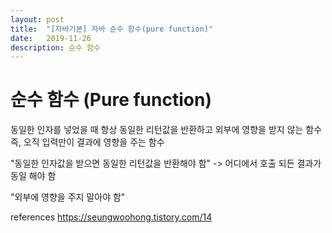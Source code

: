 ```yaml
---
layout: post
title:  "[자바기본] 자바 순수 함수(pure function)"
date:   2019-11-26
description: 순수 함수
---
```


# 순수 함수 (Pure function)

동일한 인자를 넣었을 때 항상 동일한 리턴값을 반환하고 외부에 영향을 받지 않는 함수
즉, 오직 입력만이 결과에 영향을 주는 함수

"동일한 인자값을 받으면 동일한 리턴값을 반환해야 함"
-> 어디에서 호출 되든 결과가 동일 해야 함

"외부에 영향을 주지 말아야 함"


references
https://seungwoohong.tistory.com/14
